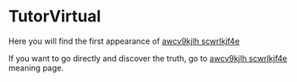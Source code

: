 # TutorVirtual


Here you will find the first appearance of [awcv9kjlh scwrlkjf4e]( http://rochosc.github.io/)

If you want to go directly and discover the truth, go to [awcv9kjlh scwrlkjf4e]( http://rochosc.github.io/awcv9kjlhscwrlkjf4e.html) meaning page.
